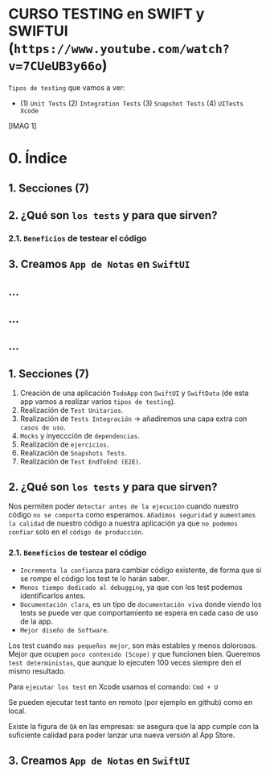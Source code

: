 
# CURSO TESTING en SWIFT y SWIFTUI (`https://www.youtube.com/watch?v=7CUeUB3y66o`)

`Tipos de testing` que vamos a ver:
* (1) `Unit Tests` (2) `Integration Tests` (3) `Snapshot Tests` (4) `UITests Xcode`

[IMAG 1]

# 0. Índice
## 1. Secciones (7)
## 2. ¿Qué son `los tests` y para que sirven?
### 2.1. `Beneficios` de testear el código
## 3. Creamos `App de Notas` en `SwiftUI`
## ...
## ...
## ...

## 1. Secciones (7)
1. Creación de una aplicación `TodoApp` con `SwiftUI` y `SwiftData` (de esta app vamos a realizar varios `tipos de testing`).
2. Realización de `Test Unitarios`.
3. Realización de `Tests Integración` -> añadiremos una capa extra con `casos de uso`.
4. `Mocks` y inyeccción de `dependencias`.
5. Realización de `ejercicios`.
6. Realización de `Snapshots Tests`.
7. Realización de `Test EndToEnd (E2E)`.

## 2. ¿Qué son `los tests` y para que sirven?
Nos permiten poder `detectar antes de la ejecución` cuando nuestro código `no se comporta` como esperamos.
`Añadimos seguridad` y `aumentamos la calidad` de nuestro código a nuestra aplicación ya que `no podemos confiar` solo en el `código de producción`.

### 2.1. `Beneficios` de testear el código
- `Incrementa la confianza` para cambiar código existente, de forma que si se rompe el código los test te lo harán saber.
- `Menos tiempo dedicado al debugging`, ya que con los test podemos identificarlos antes.
- `Documentación clara`, es un tipo de `documentación viva` donde viendo los tests se puede ver que comportamiento se espera en cada caso de uso de la app.
- `Mejor diseño de Software`.

Los test cuando `mas pequeños mejor`, son más estables y menos dolorosos.
Mejor que ocupen `poco contenido (Scope)` y que funcionen bien.
Queremos `test deterministas`, que aunque lo ejecuten 100 veces siempre den el mismo resultado.

Para `ejecutar los test` en Xcode usamos el comando: `Cmd + U`

Se pueden ejecutar test tanto en remoto (por ejemplo en github) como en local.

Existe la figura de `QA` en las empresas: se asegura que la app cumple con la suficiente calidad para poder lanzar una nueva versión al App Store.

## 3. Creamos `App de Notas` en `SwiftUI`
